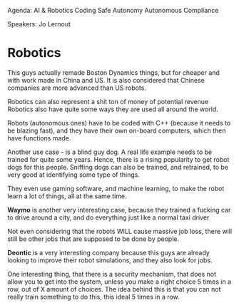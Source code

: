 Agenda:
AI & Robotics
Coding Safe Autonomy
Autonomous Compliance

Speakers: Jo Lernout 
# Robotics
This guys actually remade Boston Dynamics things, but for cheaper and with work made in China and US.
It is also considered that Chinese companies are more advanced than US robots.

Robotics can also represent a shit ton of money of potential revenue
Robotics also have quite some ways they are used all around the world.

Robots (autonomous ones) have to be coded with C++ (because it needs to be blazing fast), and they have their own on-board computers, which then have functions made.

Another use case - is a blind guy dog. A real life example needs to be trained for quite some years. Hence, there is a rising popularity to get robot dogs for this people.
Sniffing dogs can also be trained, and retrained, to be very good at identifying some type of things.

They even use gaming software, and machine learning, to make the robot learn a lot of things, all at the same time.

**Waymo** is another very interesting case, because they trained a fucking car to drive around a city, and do everything just like a normal taxi driver

Not even considering that the robots WILL cause massive job loss, there will still be other jobs that are supposed to be done by people.

**Deontic** is a very interesting company because this guys are already looking to improve their robot simulations, and they also look for jobs.

One interesting thing, that there is a security mechanism, that does not allow you to get into the system, unless you make a right choice 5 times in a row, out of X amount of choices. The idea behind this is that you can not really train something to do this, this ideal 5 times in a row.